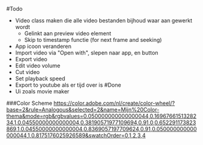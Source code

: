 #Todo
* Video class maken die alle video bestanden bijhoud waar aan gewerkt wordt
    * Gelinkt aan preview video element
    * Skip to timestamp functie (for next frame and seeking)
* App icoon veranderen
* Import video via "Open with", slepen naar app, en button
* Export video
* Edit video volume
* Cut video
* Set playback speed
* Export to youtube als er tijd over is
#Done
* Ui zoals movie maker

###Color Scheme
https://color.adobe.com/nl/create/color-wheel/?base=2&rule=Analogous&selected=2&name=Mijn%20Color-thema&mode=rgb&rgbvalues=0.050000000000000044,0.1696766151328234,1,0.04550000000000004,0.38190571977109694,0.91,0,0.652291173823869,1,0.04550000000000004,0.8369057197709624,0.91,0.050000000000000044,1,0.8175176025926589&swatchOrder=0,1,2,3,4